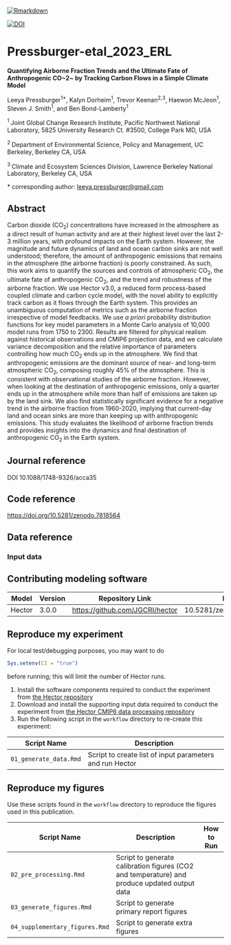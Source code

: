 <!-- badges: start -->
[![Rmarkdown](https://github.com/JGCRI/trackingC/workflows/Rmarkdown/badge.svg)](https://github.com/JGCRI/trackingC/actions)
<!-- badges: end -->

<a href="https://zenodo.org/badge/latestdoi/440213698"><img src="https://zenodo.org/badge/440213698.svg" alt="DOI"></a>

# Pressburger-etal_2023_ERL

**Quantifying Airborne Fraction Trends and the Ultimate Fate of Anthropogenic CO~2~ by Tracking Carbon Flows in a Simple Climate Model**

Leeya Pressburger<sup>1\*</sup>, Kalyn Dorheim<sup>1</sup>, Trevor Keenan<sup>2,</sup><sup>3</sup>, Haewon McJeon<sup>1</sup>, Steven J. Smith<sup>1</sup>, and Ben Bond-Lamberty<sup>1</sup>

<sup>1 </sup> Joint Global Change Research Institute, Pacific Northwest National Laboratory, 5825 University Research Ct. #3500, College Park MD, USA

<sup>2 </sup> Department of Environmental Science, Policy and Management, UC Berkeley, Berkeley CA, USA

<sup>3 </sup>Climate and Ecosystem Sciences Division, Lawrence Berkeley National Laboratory, Berkeley CA, USA

\* corresponding author: leeya.pressburger@gmail.com

## Abstract
Carbon dioxide (CO<sub>2</sub>) concentrations have increased in the atmosphere as a direct result of human activity and are at their highest level over the last 2-3 million years, with profound impacts on the Earth system. However, the magnitude and future dynamics of land and ocean carbon sinks are not well understood; therefore, the amount of anthropogenic emissions that remains in the atmosphere (the airborne fraction) is poorly constrained. As such, this work aims to quantify the sources and controls of atmospheric CO<sub>2</sub>, the ultimate fate of anthropogenic CO<sub>2</sub>, and the trend and robustness of the airborne fraction. We use Hector v3.0, a reduced form process-based coupled climate and carbon cycle model, with the novel ability to explicitly track carbon as it flows through the Earth system. This provides an unambiguous computation of metrics such as the airborne fraction irrespective of model feedbacks. We use _a priori_ probability distribution functions for key model parameters in a Monte Carlo analysis of 10,000 model runs from 1750 to 2300. Results are filtered for physical realism against historical observations and CMIP6 projection data, and we calculate variance decomposition and the relative importance of parameters controlling how much CO<sub>2</sub> ends up in the atmosphere. We find that anthropogenic emissions are the dominant source of near- and long-term atmospheric CO<sub>2</sub>, composing roughly 45% of the atmosphere. This is consistent with observational studies of the airborne fraction. However, when looking at the destination of anthropogenic emissions, only a quarter ends up in the atmosphere while more than half of emissions are taken up by the land sink. We also find statistically significant evidence for a negative trend in the airborne fraction from 1960-2020, implying that current-day land and ocean sinks are more than keeping up with anthropogenic emissions. This study evaluates the likelihood of airborne fraction trends and provides insights into the dynamics and final destination of anthropogenic CO<sub>2</sub> in the Earth system.

## Journal reference

DOI 10.1088/1748-9326/acca35

## Code reference

https://doi.org/10.5281/zenodo.7818564

## Data reference

### Input data


## Contributing modeling software
| Model | Version | Repository Link | DOI |
|-------|---------|-----------------|-----|
| Hector | 3.0.0 | https://github.com/JGCRI/hector | 10.5281/zenodo.7617326 |


## Reproduce my experiment
For local test/debugging purposes, you may want to do
```r
Sys.setenv(CI = "true")
```
before running; this will limit the number of Hector runs.


1. Install the software components required to conduct the experiment from [the Hector repository](https://github.com/JGCRI/hector)
2. Download and install the supporting input data required to conduct the experiment from [the Hector CMIP6 data processing repository](https://github.com/JGCRI/hector_cmip6data/tree/main/outputs)
3. Run the following script in the `workflow` directory to re-create this experiment:

| Script Name | Description | 
| --- | --- |
| `01_generate_data.Rmd` | Script to create list of input parameters and run Hector |


## Reproduce my figures
Use these scripts found in the `workflow` directory to reproduce the figures used in this publication.

| Script Name | Description | How to Run |
| --- | --- | --- |
| `02_pre_processing.Rmd` | Script to generate calibration figures (CO2 and temperature) and produce updated output data |
| `03_generate_figures.Rmd` | Script to generate primary report figures |
| `04_supplementary_figures.Rmd` | Script to generate extra figures | 

